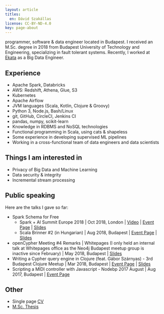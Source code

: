 ```yaml
---
layout: article
titles:
  en: Dávid Szakállas
license: CC-BY-ND-4.0
key: page-about
---
```


programmer, software & data engineer located in Budapest. I received an M.Sc. degree in 2018 from Budapest University of Technology and Engineering, specializing in fault tolerant systems. Recently, I worked at [Ekata](https://ekata.com/) as a Big Data Engineer.

## Experience

- Apache Spark, Databricks
- AWS: Redshift, Athena, Glue, S3
- Kubernetes
- Apache Airflow
- JVM languages (Scala, Kotlin, Clojure & Groovy)
- Python 3, Node.js, Bash/Linux
- git, GitHub, CircleCI, Jenkins CI
- pandas, numpy, scikit-learn
- Knowledge in RDBMS and NoSQL technologies
- Functional programming in Scala, using cats & shapeless
- Some experience in developing supervised ML pipelines
- Working in a cross-functional team of data engineers and data scientists

## Things I am interested in

- Privacy of Big Data and Machine Learning
- Data security & integrity
- Incremental stream processing

## Public speaking
Here are the talks I gave so far:
- Spark Schema for Free
  - Spark + AI Summit Europe 2018 \| Oct 2018, London \| [Video](https://www.youtube.com/watch?v=Km9j2okQFm8) \| [Event Page](https://databricks.com/session/spark-schema-for-free) \| [Slides](/assets/speaking/spark-schema-for-free-spark-summit.pdf)
  - Scala Brinner #2 (in Hungarian) \| Aug 2018, Budapest \| [Event Page](https://www.meetup.com/Scala-Pair-Programming-Breakfast-Budapest/events/253449564/) \| [Slides](/assets/speaking/spark-schema-for-free-meetup.pdf)
- openCypher Meeting #4 Remarks \| Whitepages (I only held an internal talk at Whitepages office as the Neo4j Budapest meetup group is inactive since February) \| May 2018, Budapest \| [Slides](/assets/speaking/ocim4.pdf)
- Writing a Cypher query engine in Clojure (feat. Gábor Szárnyas) - 3rd Budapest Clojure Meetup \| Mar 2018, Budapest \| [Event Page](https://www.meetup.com/Budapest-Clojure-User-Group/events/248220424/) \| [Slides](/assets/speaking/sre.pdf)
- Scripting a MIDI controller with Javascript - Nodebp 2017 August \| Aug 2017, Budapest \| [Event Page](https://www.meetup.com/nodebp/events/242250790/)

## Other
- Single page [CV](https://dszakallas.github.io/cv/david_szakallas.pdf)
- [M.Sc. Thesis](https://dszakallas.github.io/thesis-msc-17/thesis.pdf)

